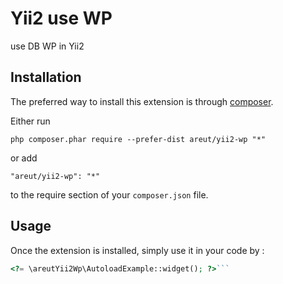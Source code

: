 Yii2 use WP
===========
use DB WP in Yii2

Installation
------------

The preferred way to install this extension is through [composer](http://getcomposer.org/download/).

Either run

```
php composer.phar require --prefer-dist areut/yii2-wp "*"
```

or add

```
"areut/yii2-wp": "*"
```

to the require section of your `composer.json` file.


Usage
-----

Once the extension is installed, simply use it in your code by  :

```php
<?= \areutYii2Wp\AutoloadExample::widget(); ?>```